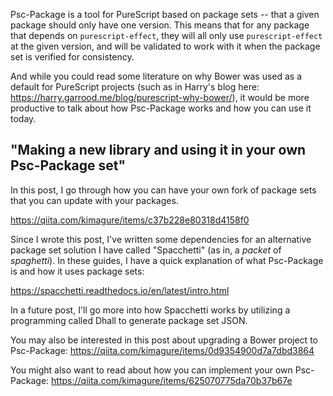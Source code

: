 Psc-Package is a tool for PureScript based on package sets -- that a given package should only have one version. This means that for any package that depends on `purescript-effect`, they will all only use `purescript-effect` at the given version, and will be validated to work with it when the package set is verified for consistency.

And while you could read some literature on why Bower was used as a default for PureScript projects (such as in Harry's blog here: <https://harry.garrood.me/blog/purescript-why-bower/>), it would be more productive to talk about how Psc-Package works and how you can use it today.

## "Making a new library and using it in your own Psc-Package set"

In this post, I go through how you can have your own fork of package sets that you can update with your packages.

<https://qiita.com/kimagure/items/c37b228e80318d4158f0>

Since I wrote this post, I've written some dependencies for an alternative package set solution I have called "Spacchetti" (as in, a *packet* of *spaghetti*). In these guides, I have a quick explanation of what Psc-Package is and how it uses package sets:

<https://spacchetti.readthedocs.io/en/latest/intro.html>

In a future post, I'll go more into how Spacchetti works by utilizing a programming called Dhall to generate package set JSON.

You may also be interested in this post about upgrading a Bower project to Psc-Package: <https://qiita.com/kimagure/items/0d9354900d7a7dbd3864>

You might also want to read about how you can implement your own Psc-Package: <https://qiita.com/kimagure/items/625070775da70b37b67e>
